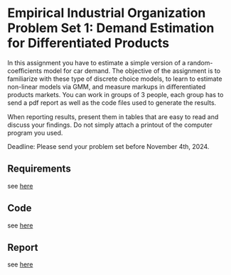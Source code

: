 # Empirical Industrial Organization Problem Set 1: Demand Estimation for Differentiated Products 
In this assignment you have to estimate a simple version of a random-coeﬃcients model for car demand.
The objective of the assignment is to familiarize with these type of discrete choice models, to learn to
estimate non-linear models via GMM, and measure markups in diﬀerentiated products markets.
You can work in groups of 3 people, each group has to send a pdf report as well as the code ﬁles used
to generate the results.

When reporting results, present them in tables that are easy to read and discuss your ﬁndings. Do
not simply attach a printout of the computer program you used.

Deadline: Please send your problem set before November 4th, 2024.
## Requirements
see [here](PS1_static_demand.pdf)
## Code
see [here](/Code/)
## Report
see [here](/Reports/report.pdf)
